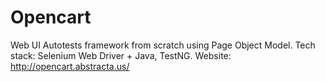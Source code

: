 # Opencart
Web UI Autotests framework from scratch using Page Object Model.
Tech stack: Selenium Web Driver + Java, TestNG.
Website: http://opencart.abstracta.us/
